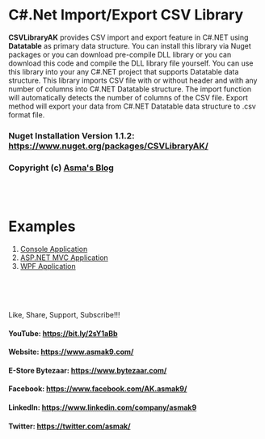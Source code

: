 # C#.Net Import/Export CSV Library
**CSVLibraryAK** provides CSV import and export feature in C#.NET using **Datatable** as primary data structure. You can install this library via Nuget packages or you can download pre-compile DLL library or you can download this code and compile the DLL library file yourself. You can use this library into your any C#.NET project that supports Datatable data structure. This library imports CSV file with or without header and with any number of columns into C#.NET Datatable structure. The import function will automatically detects the number of columns of the CSV file. Export method will export your data from C#.NET Datatable data structure to .csv format file.

### Nuget Installation Version 1.1.2: https://www.nuget.org/packages/CSVLibraryAK/

### Copyright (c) [Asma's Blog](https://www.asmak9.com/)

<br/>
<br/>

# Examples

1. [Console Application](https://bit.ly/2XYnh8g)
2. [ASP.NET MVC Application](https://bit.ly/2XVaXcb)
3. [WPF Application](https://bit.ly/30tyG0M)

<br/>
<br/>
<br/>


Like, Share, Support, Subscribe!!!

#### YouTube: https://bit.ly/2sY1aBb 

#### Website: https://www.asmak9.com/

#### E-Store Bytezaar: https://www.bytezaar.com/

#### Facebook: https://www.facebook.com/AK.asmak9/

#### LinkedIn: https://www.linkedin.com/company/asmak9

#### Twitter: https://twitter.com/asmak/
